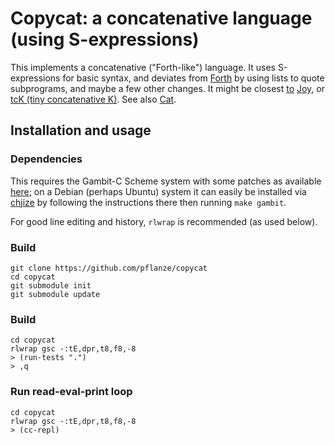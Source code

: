 # Copycat: a concatenative language (using S-expressions)

This implements a concatenative ("Forth-like") language. It uses
S-expressions for basic syntax, and deviates from
[Forth](https://en.wikipedia.org/wiki/Forth_(programming_language)) by
using lists to quote subprograms, and maybe a few other changes. It
might be closest
[to](http://www.latrobe.edu.au/humanities/research/research-projects/past-projects/joy-programming-language)
[Joy](https://en.wikipedia.org/wiki/Joy_(programming_language)), or
[tcK (tiny concatenative K)](http://archive.vector.org.uk/art10000360). See
also [Cat](http://www.cat-language.com/).

## Installation and usage

### Dependencies

This requires the Gambit-C Scheme system with some patches as
available [here](https://github.com/pflanze/gambc.git); on a Debian
(perhaps Ubuntu) system it can easily be installed via
[chjize](https://github.com/pflanze/chjize) by following the
instructions there then running `make gambit`.

For good line editing and history, `rlwrap` is recommended (as used
below).

### Build

    git clone https://github.com/pflanze/copycat
    cd copycat
    git submodule init
    git submodule update

### Build

    cd copycat
    rlwrap gsc -:tE,dpr,t8,f8,-8
    > (run-tests ".")
    > ,q

### Run read-eval-print loop

    cd copycat
    rlwrap gsc -:tE,dpr,t8,f8,-8
    > (cc-repl)

